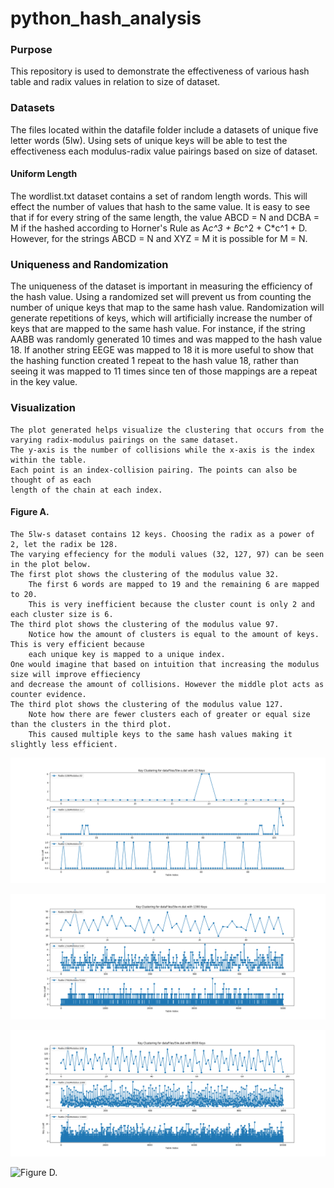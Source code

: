 # python_hash_analysis

### Purpose
This repository is used to demonstrate the effectiveness of various hash table and radix values in relation to size of dataset.

### Datasets
The files located within the datafile folder include a datasets of unique five letter words (5lw). 
Using sets of unique keys will be able to test the effectiveness each modulus-radix value pairings based on 
size of dataset.
#### Uniform Length
The wordlist.txt dataset contains a set of random length words. This will effect the number of values that hash to the same 
value. It is easy to see that if for every string of the same length, the value ABCD = N and DCBA = M if the hashed 
according to Horner's Rule as A*c^3 + B*c^2 + C*c^1 + D. 
However, for the strings ABCD = N and XYZ = M it is possible for M = N.   

### Uniqueness and Randomization
The uniqueness of the dataset is important in measuring the efficiency of the hash value. 
Using a randomized set will prevent us from counting the number of unique keys that map to the same hash value. 
Randomization will generate repetitions of keys, which will artificially increase the number of keys that are mapped to
the same hash value. For instance, if the string AABB was randomly generated 10 times and was mapped to the hash value 18. 
If another string EEGE was mapped to 18 it is more useful to show that the hashing function created 1 repeat to the hash 
value 18, rather than seeing it was mapped to 11 times since ten of those mappings are a repeat in the key value.


### Visualization
	The plot generated helps visualize the clustering that occurs from the varying radix-modulus pairings on the same dataset.  
	The y-axis is the number of collisions while the x-axis is the index within the table.
	Each point is an index-collision pairing. The points can also be thought of as each
	length of the chain at each index.

#### Figure A.
	The 5lw-s dataset contains 12 keys. Choosing the radix as a power of 2, let the radix be 128.
	The varying effeciency for the moduli values (32, 127, 97) can be seen in the plot below.
	The first plot shows the clustering of the modulus value 32. 
		The first 6 words are mapped to 19 and the remaining 6 are mapped to 20.
		This is very inefficient because the cluster count is only 2 and each cluster size is 6.
	The third plot shows the clustering of the modulus value 97.
		Notice how the amount of clusters is equal to the amount of keys. This is very efficient because 
		each unique key is mapped to a unique index.
	One would imagine that based on intuition that increasing the modulus size will improve effieciency 
	and decrease the amount of collisions. However the middle plot acts as counter evidence.
	The third plot shows the clustering of the modulus value 127.
		Note how there are fewer clusters each of greater or equal size than the clusters in the third plot.
		This caused multiple keys to the same hash values making it slightly less efficient.
![Figure A. ](./plots/5lw-s-plot.png)




![Figure B. ](./plots/5lw-m-plot.png)

![Figure C. ](./plots/5lw-plot.png)

![Figure D. ](./plots/wordList-plot.png)

